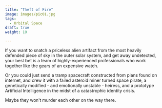 ```yaml
---
title: "Theft of Fire"
image: images/pic01.jpg
tags:
  - Orbital Space
draft: true
weight: 10

---
```

If you want to snatch a priceless alien artifact from the most heavily defended piece of sky in the outer solar system, and get away undetected, your best bet is a team of highly-experienced professionals who work together like the gears of an expensive watch.

Or you could just send a tramp spacecraft constructed from plans found on internet, and crew it with a failed asteroid miner turned space pirate, a genetically modified - and emotionally unstable - heiress, and a prototype Artificial Intelligence in the midst of a catastrophic identity crisis.

Maybe they won't murder each other on the way there. 
